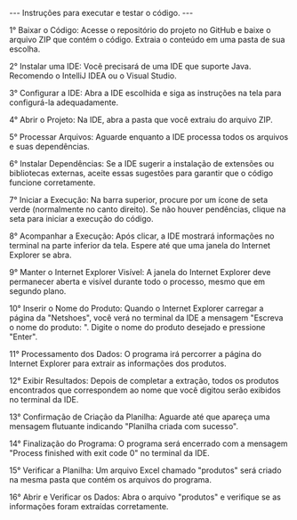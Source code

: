 --- Instruções para executar e testar o código. ---

1° Baixar o Código: Acesse o repositório do projeto no GitHub e baixe o arquivo ZIP que contém o código. Extraia o conteúdo em uma pasta de sua escolha.

2° Instalar uma IDE: Você precisará de uma IDE que suporte Java. Recomendo o IntelliJ IDEA ou o Visual Studio.

3° Configurar a IDE: Abra a IDE escolhida e siga as instruções na tela para configurá-la adequadamente.

4° Abrir o Projeto: Na IDE, abra a pasta que você extraiu do arquivo ZIP.

5° Processar Arquivos: Aguarde enquanto a IDE processa todos os arquivos e suas dependências.

6° Instalar Dependências: Se a IDE sugerir a instalação de extensões ou bibliotecas externas, aceite essas sugestões para garantir que o código funcione corretamente.

7° Iniciar a Execução: Na barra superior, procure por um ícone de seta verde (normalmente no canto direito). Se não houver pendências, clique na seta para iniciar a execução do código.

8° Acompanhar a Execução: Após clicar, a IDE mostrará informações no terminal na parte inferior da tela. Espere até que uma janela do Internet Explorer se abra.

9° Manter o Internet Explorer Visível: A janela do Internet Explorer deve permanecer aberta e visível durante todo o processo, mesmo que em segundo plano.

10° Inserir o Nome do Produto: Quando o Internet Explorer carregar a página da "Netshoes", você verá no terminal da IDE a mensagem "Escreva o nome do produto: ". Digite o nome do produto desejado e pressione "Enter".

11° Processamento dos Dados: O programa irá percorrer a página do Internet Explorer para extrair as informações dos produtos.

12° Exibir Resultados: Depois de completar a extração, todos os produtos encontrados que correspondem ao nome que você digitou serão exibidos no terminal da IDE.

13° Confirmação de Criação da Planilha: Aguarde até que apareça uma mensagem flutuante indicando "Planilha criada com sucesso".

14° Finalização do Programa: O programa será encerrado com a mensagem "Process finished with exit code 0" no terminal da IDE.

15° Verificar a Planilha: Um arquivo Excel chamado "produtos" será criado na mesma pasta que contém os arquivos do programa.

16° Abrir e Verificar os Dados: Abra o arquivo "produtos" e verifique se as informações foram extraídas corretamente.
